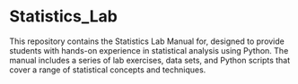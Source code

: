 # Statistics_Lab
This repository contains the Statistics Lab Manual for, designed to provide students with hands-on experience in statistical analysis using Python. The manual includes a series of lab exercises, data sets, and Python scripts that cover a range of statistical concepts and techniques.
